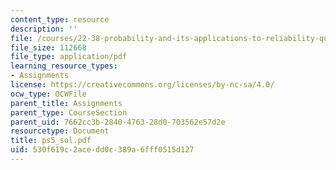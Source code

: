 ```yaml
---
content_type: resource
description: ''
file: /courses/22-38-probability-and-its-applications-to-reliability-quality-control-and-risk-assessment-fall-2005/530f619c2acedd0c389a6fff0515d127_ps5_sol.pdf
file_size: 112668
file_type: application/pdf
learning_resource_types:
- Assignments
license: https://creativecommons.org/licenses/by-nc-sa/4.0/
ocw_type: OCWFile
parent_title: Assignments
parent_type: CourseSection
parent_uid: 7662cc3b-2840-4763-28d0-703562e57d2e
resourcetype: Document
title: ps5_sol.pdf
uid: 530f619c-2ace-dd0c-389a-6fff0515d127
---
```

